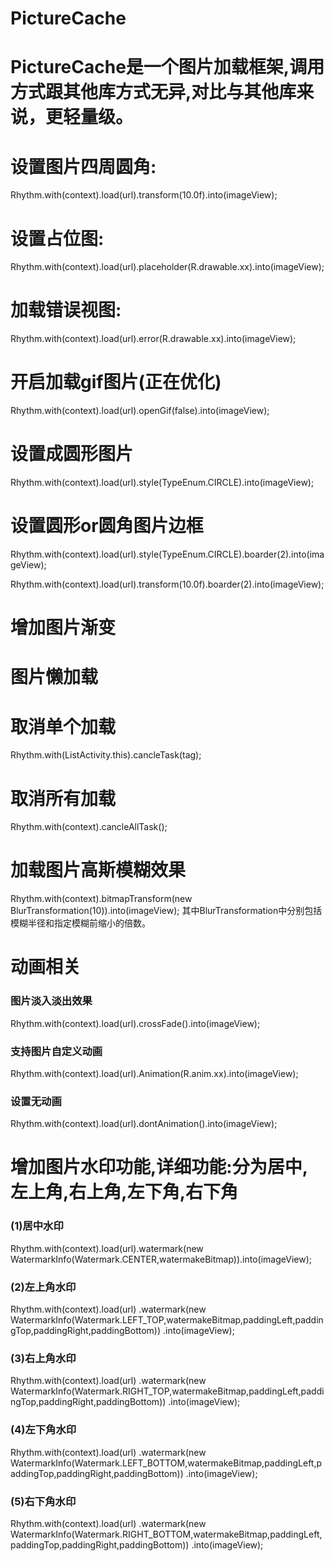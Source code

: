 # PictureCache
# PictureCache是一个图片加载框架,调用方式跟其他库方式无异,对比与其他库来说，更轻量级。
 
# 设置图片四周圆角:
 Rhythm.with(context).load(url).transform(10.0f).into(imageView);
# 设置占位图: 
Rhythm.with(context).load(url).placeholder(R.drawable.xx).into(imageView);
# 加载错误视图:
 Rhythm.with(context).load(url).error(R.drawable.xx).into(imageView);
# 开启加载gif图片(正在优化)
 Rhythm.with(context).load(url).openGif(false).into(imageView);
# 设置成圆形图片
 Rhythm.with(context).load(url).style(TypeEnum.CIRCLE).into(imageView);
# 设置圆形or圆角图片边框
 Rhythm.with(context).load(url).style(TypeEnum.CIRCLE).boarder(2).into(imageView);
 
 Rhythm.with(context).load(url).transform(10.0f).boarder(2).into(imageView);
# 增加图片渐变

# 图片懒加载

# 取消单个加载
 Rhythm.with(ListActivity.this).cancleTask(tag);
# 取消所有加载
 Rhythm.with(context).cancleAllTask();

# 加载图片高斯模糊效果
 Rhythm.with(context).bitmapTransform(new BlurTransformation(10)).into(imageView);
 其中BlurTransformation中分别包括模糊半径和指定模糊前缩小的倍数。


# 动画相关
### 图片淡入淡出效果
 Rhythm.with(context).load(url).crossFade().into(imageView);
### 支持图片自定义动画
Rhythm.with(context).load(url).Animation(R.anim.xx).into(imageView);
### 设置无动画
Rhythm.with(context).load(url).dontAnimation().into(imageView);
# 增加图片水印功能,详细功能:分为居中,左上角,右上角,左下角,右下角
### (1)居中水印
Rhythm.with(context).load(url).watermark(new WatermarkInfo(Watermark.CENTER,watermakeBitmap)).into(imageView);
### (2)左上角水印
 Rhythm.with(context).load(url)
                     .watermark(new WatermarkInfo(Watermark.LEFT_TOP,watermakeBitmap,paddingLeft,paddingTop,paddingRight,paddingBottom))
                     .into(imageView);
### (3)右上角水印                    
 Rhythm.with(context).load(url)
                    .watermark(new WatermarkInfo(Watermark.RIGHT_TOP,watermakeBitmap,paddingLeft,paddingTop,paddingRight,paddingBottom))
                     .into(imageView);
### (4)左下角水印                    
 Rhythm.with(context).load(url)
                  .watermark(new WatermarkInfo(Watermark.LEFT_BOTTOM,watermakeBitmap,paddingLeft,paddingTop,paddingRight,paddingBottom))
                     .into(imageView);                     
### (5)右下角水印                    
 Rhythm.with(context).load(url)
                .watermark(new WatermarkInfo(Watermark.RIGHT_BOTTOM,watermakeBitmap,paddingLeft,paddingTop,paddingRight,paddingBottom))
                     .into(imageView);   
 
